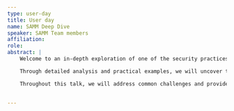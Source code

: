 ```yaml
---
type: user-day
title: User day
name: SAMM Deep Dive
speaker: SAMM Team members
affiliation: 
role: 
abstract: |
    Welcome to an in-depth exploration of one of the security practices within SAMM. In this talk, we focus our attention on a single practice like we do during our monthly community calls.

    Through detailed analysis and practical examples, we will uncover the inner workings, key components, and real-world applications of this practice. We will also discuss best practices and implementation strategies, drawing from owr extensive experience to illustrate its effectiveness.

    Throughout this talk, we will address common challenges and provide actionable insights, enabling participants to navigate the implementation process with confidence. 

   
---
```

